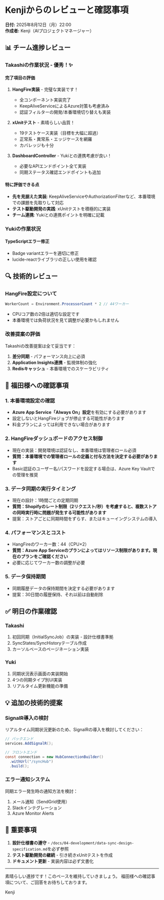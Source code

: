 # Kenjiからのレビューと確認事項
**日付:** 2025年8月12日（月）22:00  
**作成者:** Kenji（AIプロジェクトマネージャー）

## 📊 チーム進捗レビュー

### Takashiの作業状況 - 優秀！✨

#### 完了項目の評価
1. **HangFire実装** - 完璧な実装です！
   - 全コンポーネント実装完了
   - KeepAliveServiceによるAzure対策も考慮済み
   - 認証フィルターの開発/本番環境切り替えも実装

2. **xUnitテスト** - 素晴らしい品質！
   - 19テストケース実装（目標を大幅に超過）
   - 正常系・異常系・エッジケースを網羅
   - カバレッジも十分

3. **DashboardController** - Yukiとの連携考慮が良い！
   - 必要なAPIエンドポイント全て実装
   - 同期ステータス確認エンドポイントも追加

#### 特に評価できる点
- **先を見据えた実装**: KeepAliveServiceやAuthorizationFilterなど、本番環境での課題を先取りして対応
- **テスト駆動開発の実践**: xUnitテストを積極的に実装
- **チーム連携**: Yukiとの連携ポイントを明確に記載

### Yukiの作業状況

#### TypeScriptエラー修正
- Badge variantエラーを適切に修正
- lucide-reactライブラリの正しい使用を確認

## 🔍 技術的レビュー

### HangFire設定について
```csharp
WorkerCount = Environment.ProcessorCount * 2 // 44ワーカー
```
- CPUコア数の2倍は適切な設定です
- 本番環境では負荷状況を見て調整が必要かもしれません

### 改善提案の評価
Takashiの改善提案は全て妥当です：
1. **差分同期** - パフォーマンス向上に必須
2. **Application Insights連携** - 監視体制の強化
3. **Redisキャッシュ** - 本番環境でのスケーラビリティ

## 📝 福田様への確認事項

### 1. 本番環境設定の確認
- **Azure App Service「Always On」設定**を有効にする必要があります
- 設定しないとHangFireジョブが停止する可能性があります
- 料金プランによっては利用できない場合があります

### 2. HangFireダッシュボードのアクセス制御
- 現在の実装：開発環境は認証なし、本番環境は管理者ロール必須
- **質問：本番環境での管理者ロールの定義と付与方法を決定する必要があります**
- Basic認証のユーザー名/パスワードを設定する場合は、Azure Key Vaultでの管理を推奨

### 3. データ同期の実行タイミング
- 現在の設計：1時間ごとの定期同期
- **質問：Shopifyのレート制限（2リクエスト/秒）を考慮すると、複数ストアの同時実行時に問題が発生する可能性があります**
- 提案：ストアごとに同期時間をずらす、またはキューイングシステムの導入

### 4. パフォーマンスとコスト
- HangFireのワーカー数：44（CPU×2）
- **質問：Azure App Serviceのプランによってはリソース制限があります。現在のプランをご確認ください**
- 必要に応じてワーカー数の調整が必要

### 5. データ保持期間
- 同期履歴データの保持期間を決定する必要があります
- 提案：30日間の履歴保持、それ以前は自動削除

## ✅ 明日の作業確認

### Takashi
1. 初回同期（InitialSyncJob）の実装 - 設計仕様書準拠
2. SyncStates/SyncHistoryテーブル作成
3. カーソルベースのページネーション実装

### Yuki  
1. 同期状況表示画面の実装開始
2. 4つの同期タイプ別UI実装
3. リアルタイム更新機能の準備

## 💡 追加の技術的提案

### SignalR導入の検討
リアルタイム同期状況更新のため、SignalRの導入を検討してください：
```csharp
// バックエンド
services.AddSignalR();

// フロントエンド
const connection = new HubConnectionBuilder()
  .withUrl("/syncHub")
  .build();
```

### エラー通知システム
同期エラー発生時の通知方法を検討：
1. メール通知（SendGrid使用）
2. Slackインテグレーション
3. Azure Monitor Alerts

## 📌 重要事項

1. **設計仕様書の遵守** - `/docs/04-development/data-sync-design-specification.md`を必ず参照
2. **テスト駆動開発の継続** - 引き続きxUnitテストを作成
3. **ドキュメント更新** - 実装内容は必ず文書化

---

素晴らしい進捗です！このペースを維持していきましょう。
福田様への確認事項について、ご回答をお待ちしております。

Kenji